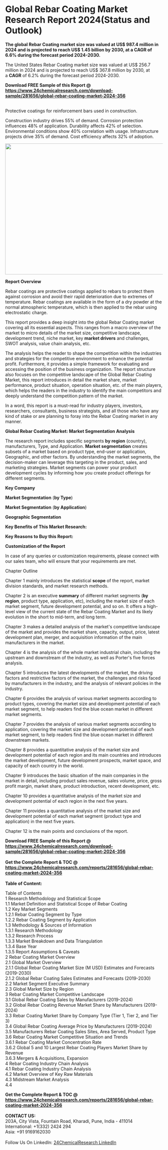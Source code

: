 <h1>Global Rebar Coating Market Research Report 2024(Status and Outlook)</h1><p><strong>The global Rebar Coating market size was valued at US$ 987.4 million in 2024 and is projected to reach US$ 1.45 billion by 2030, at a CAGR of 6.6% during the forecast period 2024-2030.</strong></p><p>
</p><p>The United States Rebar Coating market size was valued at US$ 256.7 million in 2024 and is projected to reach US$ 367.8 million by 2030, at a <strong>CAGR</strong> of 6.2% during the forecast period 2024-2030.</p><div><b>Download FREE Sample of this Report @ 
            <a href="https://www.24chemicalresearch.com/download-sample/281656/global-rebar-coating-market-2024-356">
            https://www.24chemicalresearch.com/download-sample/281656/global-rebar-coating-market-2024-356</a></b></div><br><p>
</p><p>Protective coatings for reinforcement bars used in construction.</p><p>
</p><p>Construction industry drives 55% of demand. Corrosion protection influences 48% of application. Durability affects 42% of selection. Environmental conditions show 40% correlation with usage. Infrastructure projects drive 35% of demand. Cost efficiency affects 32% of adoption.</p><p>
</p><p><img alt="" src="https://24chemicalresearch.com/assets/report-images/GlobalRebarCoatingMarket.png" style="height:418px; width:731px"></p><p>
</p><p><strong>Report Overview</strong></p><p>
</p><p></p><p>
</p><p>Rebar coatings are protective coatings applied to rebars to protect them against corrosion and avoid their rapid deterioration due to extremes of temperature. Rebar coatings are available in the form of a dry powder at the normal atmospheric temperature, which is then applied to the rebar using electrostatic charge.</p><p>
</p><p>This report provides a deep insight into the global Rebar Coating market covering all its essential aspects. This ranges from a macro overview of the market to micro details of the market size, competitive landscape, development trend, niche market, key <strong>market drivers</strong> and challenges, SWOT analysis, value chain analysis, etc.</p><p>
</p><p>The analysis helps the reader to shape the competition within the industries and strategies for the competitive environment to enhance the potential profit. Furthermore, it provides a simple framework for evaluating and accessing the position of the business organization. The report structure also focuses on the competitive landscape of the Global Rebar Coating Market, this report introduces in detail the market share, market performance, product situation, operation situation, etc. of the main players, which helps the readers in the industry to identify the main competitors and deeply understand the competition pattern of the market.</p><p>
</p><p>In a word, this report is a must-read for industry players, investors, researchers, consultants, business strategists, and all those who have any kind of stake or are planning to foray into the Rebar Coating market in any manner.</p><p>
</p><p><strong>Global Rebar Coating Market: Market Segmentation Analysis</strong></p><p>
</p><p>The research report includes specific segments <strong>by region</strong> (country), manufacturers, Type, and Application. <strong>Market segmentation</strong> creates subsets of a market based on product type, end-user or application, Geographic, and other factors. By understanding the market segments, the decision-maker can leverage this targeting in the product, sales, and marketing strategies. Market segments can power your product development cycles by informing how you create product offerings for different segments.</p><p>
</p><p><strong>Key Company</strong></p><p>
</p><p>
</p><p><strong>Market Segmentation</strong> (<strong>by Type</strong>)</p><p>
</p><p>
</p><p><strong>Market Segmentation</strong> (<strong>by Application</strong>)</p><p>
</p><p>
<strong>Geographic Segmentation</strong></p><p>
</p><p>
</p><p><strong>Key Benefits of This Market Research:</strong></p><p>
</p><p>
</p><p><strong>Key Reasons to Buy this Report:</strong></p><p>
</p><p>
</p><p><strong>Customization of the Report</strong></p><p>
</p><p>In case of any queries or customization requirements, please connect with our sales team, who will ensure that your requirements are met.</p><p>
</p><p>Chapter Outline</p><p>
</p><p>Chapter 1 mainly introduces the statistical <strong>scope</strong> of the report, market division standards, and market research methods.</p><p>
</p><p>Chapter 2 is an executive <strong>summary</strong> of different market segments (<strong>by region</strong>, product type, application, etc), including the market size of each market segment, future development potential, and so on. It offers a high-level view of the current state of the Rebar Coating Market and its likely evolution in the short to mid-term, and long term.</p><p>
</p><p>Chapter 3 makes a detailed analysis of the market's competitive landscape of the market and provides the market share, capacity, output, price, latest development plan, merger, and acquisition information of the main manufacturers in the market.</p><p>
</p><p>Chapter 4 is the analysis of the whole market industrial chain, including the upstream and downstream of the industry, as well as Porter's five forces analysis.</p><p>
</p><p>Chapter 5 introduces the latest developments of the market, the driving factors and restrictive factors of the market, the challenges and risks faced by manufacturers in the industry, and the analysis of relevant policies in the industry.</p><p>
</p><p>Chapter 6 provides the analysis of various market segments according to product types, covering the market size and development potential of each market segment, to help readers find the blue ocean market in different market segments.</p><p>
</p><p>Chapter 7 provides the analysis of various market segments according to application, covering the market size and development potential of each market segment, to help readers find the blue ocean market in different downstream markets.</p><p>
</p><p>Chapter 8 provides a quantitative analysis of the market size and development potential of each region and its main countries and introduces the market development, future development prospects, market space, and capacity of each country in the world.</p><p>
</p><p>Chapter 9 introduces the basic situation of the main companies in the market in detail, including product sales revenue, sales volume, price, gross profit margin, market share, product introduction, recent development, etc.</p><p>
</p><p>Chapter 10 provides a quantitative analysis of the market size and development potential of each region in the next five years.</p><p>
</p><p>Chapter 11 provides a quantitative analysis of the market size and development potential of each market segment (product type and application) in the next five years.</p><p>
</p><p>Chapter 12 is the main points and conclusions of the report.</p><div><b>Download FREE Sample of this Report @ 
            <a href="https://www.24chemicalresearch.com/download-sample/281656/global-rebar-coating-market-2024-356">
            https://www.24chemicalresearch.com/download-sample/281656/global-rebar-coating-market-2024-356</a></b></div><br><div><b>Get the Complete Report & TOC @ 
            <a href="https://www.24chemicalresearch.com/reports/281656/global-rebar-coating-market-2024-356">
            https://www.24chemicalresearch.com/reports/281656/global-rebar-coating-market-2024-356</a></b></div><br>
            <b>Table of Content:</b><p>Table of Contents<br />
 1 Research Methodology and Statistical Scope<br />
 1.1 Market Definition and Statistical Scope of Rebar Coating<br />
 1.2 Key Market Segments<br />
 1.2.1 Rebar Coating Segment by Type<br />
 1.2.2 Rebar Coating Segment by Application<br />
 1.3 Methodology & Sources of Information<br />
 1.3.1 Research Methodology<br />
 1.3.2 Research Process<br />
 1.3.3 Market Breakdown and Data Triangulation<br />
 1.3.4 Base Year<br />
 1.3.5 Report Assumptions & Caveats<br />
 2 Rebar Coating Market Overview<br />
 2.1 Global Market Overview<br />
 2.1.1 Global Rebar Coating Market Size (M USD) Estimates and Forecasts (2019-2030)<br />
 2.1.2 Global Rebar Coating Sales Estimates and Forecasts (2019-2030)<br />
 2.2 Market Segment Executive Summary<br />
 2.3 Global Market Size by Region<br />
 3 Rebar Coating Market Competitive Landscape<br />
 3.1 Global Rebar Coating Sales by Manufacturers (2019-2024)<br />
 3.2 Global Rebar Coating Revenue Market Share by Manufacturers (2019-2024)<br />
 3.3 Rebar Coating Market Share by Company Type (Tier 1, Tier 2, and Tier 3)<br />
 3.4 Global Rebar Coating Average Price by Manufacturers (2019-2024)<br />
 3.5 Manufacturers Rebar Coating Sales Sites, Area Served, Product Type<br />
 3.6 Rebar Coating Market Competitive Situation and Trends<br />
 3.6.1 Rebar Coating Market Concentration Rate<br />
 3.6.2 Global 5 and 10 Largest Rebar Coating Players Market Share by Revenue<br />
 3.6.3 Mergers & Acquisitions, Expansion<br />
 4 Rebar Coating Industry Chain Analysis<br />
 4.1 Rebar Coating Industry Chain Analysis<br />
 4.2 Market Overview of Key Raw Materials<br />
 4.3 Midstream Market Analysis<br />
 4.4 </p><div><b>Get the Complete Report & TOC @ 
            <a href="https://www.24chemicalresearch.com/reports/281656/global-rebar-coating-market-2024-356">
            https://www.24chemicalresearch.com/reports/281656/global-rebar-coating-market-2024-356</a></b></div><br><b>CONTACT US:</b><br>
            203A, City Vista, Fountain Road, Kharadi, Pune, India - 411014<br>
            International: +1(332) 2424 294<br>
            Asia: +91 9169162030 <br><br>
            Follow Us On LinkedIn: <a href="https://www.linkedin.com/company/24chemicalresearch/">24ChemicalResearch LinkedIn</a>